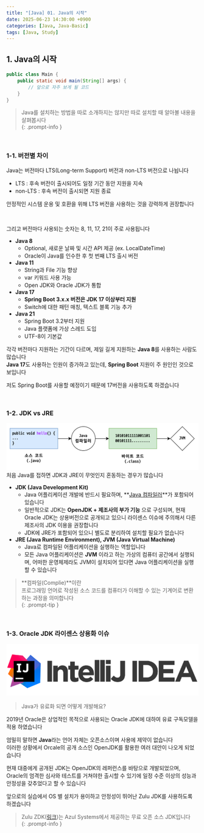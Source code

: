 ```yaml
---
title: "[Java] 01. Java의 시작"
date: 2025-06-23 14:30:00 +0900
categories: [Java, Java-Basic]
tags: [Java, Study]
---
```


## 1. Java의 시작   

```java
public class Main {
    public static void main(String[] args) {
        // 앞으로 자주 보게 될 코드
    }
}
```

> Java를 설치하는 방법을 따로 소개하지는 않지만 따로 설치할 때 알아볼 내용을 살펴봅시다   
{: .prompt-info } 

<br>

### 1-1. 버전별 차이   
   
Java는 버전마다 LTS(Long-term Support) 버전과 non-LTS 버전으로 나뉩니다   
- LTS : 후속 버전이 출시되어도 일정 기간 동안 지원을 지속   
- non-LTS : 후속 버전이 출시되면 지원 종료   
   
안정적인 시스템 운용 및 호환을 위해 LTS 버전을 사용하는 것을 강력하게 권장합니다   
   
<br>

그리고 버전마다 사용되는 숫자는 8, 11, 17, 21이 주로 사용됩니다   

- **Java 8**
    - Optional, 새로운 날짜 및 시간 API 제공 (ex. LocalDateTime)
    - Oracle이 Java를 인수한 후 첫 번째 LTS 출시 버전
- **Java 11**
    - String과 File 기능 향상
    - var 키워드 사용 가능
    - Open JDK와 Oracle JDK가 통합
- **Java 17**
    - **Spring Boot 3.x.x 버전은 JDK 17 이상부터 지원**
    - Switch에 대한 패턴 매칭, 텍스트 블록 기능 추가
- **Java 21**
    - Spring Boot 3.2부터 지원
    - Java 플랫폼에 가상 스레드 도입
    - UTF-8이 기본값
   
각각 버전마다 지원하는 기간이 다르며, 제일 길게 지원하는 **Java 8**를 사용하는 사람도 많습니다   
**Java 17**도 사용하는 인원이 증가하고 있는데, **Spring Boot** 지원이 주 원인인 것으로 보입니다   
   
저도 Spring Boot를 사용할 예정이기 때문에 17버전을 사용하도록 하겠습니다   

<br>

### 1-2. JDK vs JRE   
   
<img src="/assets/img/postimg/postimg026.png" style="background-color: white" />   
처음 Java를 접하면 JDK과 JRE이 무엇인지 혼동하는 경우가 많습니다   
   
- **JDK (Java Development Kit)**
    - Java 어플리케이션 개발에 반드시 필요하며, **<u>Java 컴파일러</u>**가 포함되어 있습니다   
    - 일반적으로 JDK는 **OpenJDK + 제조사의 부가 기능** 으로 구성되며, 현재 Oracle JDK는 상용버전으로 공개되고 있으니 라이센스 이슈에 주의해서 다른 제조사의 JDK 이용을 권장합니다      
    - JDK에 JRE가 포함되어 있으니 별도로 분리하여 설치할 필요가 없습니다   
- **JRE (Java Runtime Environment), JVM (Java Virtual Machine)**
    - Java로 컴파일된 어플리케이션을 실행하는 역할입니다   
    - 모든 Java 어플리케이션은 **JVM** 이라고 하는 가상의 컴퓨터 공간에서 실행되며, 어떠한 운영체제라도 JVM이 설치되어 있다면 Java 어플리케이션을 실행할 수 있습니다   

> **컴파일(Complie)**이란   
> 프로그래밍 언어로 작성된 소스 코드를 컴퓨터가 이해할 수 있는 기계어로 변환하는 과정을 의미합니다   
{: .prompt-tip }    

<br>

### 1-3. Oracle JDK 라이센스 상용화 이슈   
   
<img src="/assets/img/postimg/postimg027.png" style="background-color: white" />   

> Java가 유료화 되면 어떻게 개발해요?   
   
2019년 Oracle은 상업적인 목적으로 사용되는 Oracle JDK에 대하여 유료 구독모델을 적용 하였습니다   
   
엄밀히 말하면 **Java**라는 언어 자체는 오픈소스이며 사용에 제약이 없습니다   
이러한 상황에서 Orcale의 공개 소스인 OpenJDK를 활용한 여러 대안이 나오게 되었습니다   
   
현재 대중에게 공개된 JDK는 OpenJDK의 레퍼런스를 바탕으로 개발되었으며, Oracle의 엄격한 심사와 테스트를 거쳐야한 출시할 수 있기에 
일정 수준 이상의 성능과 안정성을 갖추었다고 할 수 있습니다   
   
앞으로의 실습에서 OS 별 설치가 용이하고 안정성이 뛰어난 Zulu JDK를 사용하도록 하겠습니다   

> Zulu ZDK([링크](https://www.azul.com/downloads/?package=jdk#zulu))는 Azul Systems에서 제공하는 무료 오픈 소스 JDK입니다   
{: .prompt-info }